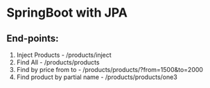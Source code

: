 # SpringBoot with JPA
## End-points: 
1. Inject Products - /products/inject
2. Find All - /products/products
3. Find by price from to - /products/products/?from=1500&to=2000
4. Find product by partial name - /products/products/one3